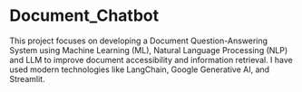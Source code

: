 # Document_Chatbot
This project focuses on developing a Document Question-Answering System using Machine Learning (ML), Natural Language Processing (NLP) and LLM to improve document accessibility and information retrieval. I have used modern technologies like LangChain, Google Generative AI, and Streamlit.
